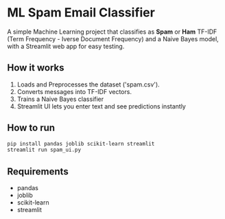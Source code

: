 # ML Spam Email Classifier
A simple Machine Learning project that classifies as **Spam** or **Ham** TF-IDF (Term Frequency - Iverse Document Frequency) and a Naive Bayes model, with a Streamlit web app for easy testing.

## How it works
1. Loads and Preprocesses the dataset ('spam.csv').
2. Converts messages into TF-IDF vectors.
3. Trains a Naive Bayes classifier
4. Streamlit UI lets you enter text and see predictions instantly

## How to run
```bash
pip install pandas joblib scikit-learn streamlit
streamlit run spam_ui.py
```
## Requirements
- pandas
- joblib
- scikit-learn
- streamlit
